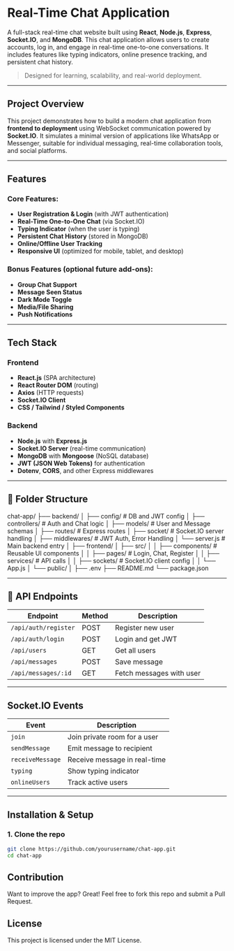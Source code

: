 # Real-Time Chat Application

A full-stack real-time chat website built using **React**, **Node.js**, **Express**, **Socket.IO**, and **MongoDB**. This chat application allows users to create accounts, log in, and engage in real-time one-to-one conversations. It includes features like typing indicators, online presence tracking, and persistent chat history.

> Designed for learning, scalability, and real-world deployment.

---

## Project Overview

This project demonstrates how to build a modern chat application from **frontend to deployment** using WebSocket communication powered by **Socket.IO**. It simulates a minimal version of applications like WhatsApp or Messenger, suitable for individual messaging, real-time collaboration tools, and social platforms.

---

## Features

### Core Features:
- **User Registration & Login** (with JWT authentication)
- **Real-Time One-to-One Chat** (via Socket.IO)
- **Typing Indicator** (when the user is typing)
- **Persistent Chat History** (stored in MongoDB)
- **Online/Offline User Tracking**
- **Responsive UI** (optimized for mobile, tablet, and desktop)

### Bonus Features (optional future add-ons):
- **Group Chat Support**
- **Message Seen Status**
- **Dark Mode Toggle**
- **Media/File Sharing**
- **Push Notifications**

---

## Tech Stack

### Frontend
- **React.js** (SPA architecture)
- **React Router DOM** (routing)
- **Axios** (HTTP requests)
- **Socket.IO Client**
- **CSS / Tailwind / Styled Components**

### Backend
- **Node.js** with **Express.js**
- **Socket.IO Server** (real-time communication)
- **MongoDB** with **Mongoose** (NoSQL database)
- **JWT (JSON Web Tokens)** for authentication
- **Dotenv**, **CORS**, and other Express middlewares

---

## 📁 Folder Structure

chat-app/
├── backend/
│   ├── config/             # DB and JWT config
│   ├── controllers/        # Auth and Chat logic
│   ├── models/             # User and Message schemas
│   ├── routes/             # Express routes
│   ├── socket/             # Socket.IO server handling
│   ├── middlewares/        # JWT Auth, Error Handling
│   └── server.js           # Main backend entry
│
├── frontend/
│   ├── src/
│   │   ├── components/     # Reusable UI components
│   │   ├── pages/          # Login, Chat, Register
│   │   ├── services/       # API calls
│   │   ├── sockets/        # Socket.IO client config
│   │   └── App.js
│   └── public/
│
├── .env
├── README.md
└── package.json


---

## 🔌 API Endpoints

| Endpoint                  | Method | Description           |
|---------------------------|--------|-----------------------|
| `/api/auth/register`      | POST   | Register new user     |
| `/api/auth/login`         | POST   | Login and get JWT     |
| `/api/users`              | GET    | Get all users         |
| `/api/messages`           | POST   | Save message          |
| `/api/messages/:id`       | GET    | Fetch messages with user |

---

## Socket.IO Events

| Event               | Description                          |
|---------------------|--------------------------------------|
| `join`              | Join private room for a user         |
| `sendMessage`       | Emit message to recipient            |
| `receiveMessage`    | Receive message in real-time         |
| `typing`            | Show typing indicator                |
| `onlineUsers`       | Track active users                   |

---

## Installation & Setup

### 1. Clone the repo
```bash
git clone https://github.com/yourusername/chat-app.git
cd chat-app
```

## Contribution
Want to improve the app? Great!
Feel free to fork this repo and submit a Pull Request.

## License
This project is licensed under the MIT License.



